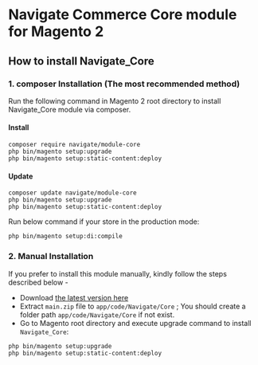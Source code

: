 # Navigate Commerce Core module for Magento 2

## How to install Navigate_Core


### 1. composer Installation (The most recommended method)

Run the following command in Magento 2 root directory to install Navigate_Core module via composer.

#### Install

```
composer require navigate/module-core
php bin/magento setup:upgrade
php bin/magento setup:static-content:deploy
```

#### Update

```
composer update navigate/module-core
php bin/magento setup:upgrade
php bin/magento setup:static-content:deploy
```

Run below command if your store in the production mode:

```
php bin/magento setup:di:compile
```

### 2. Manual Installation

If you prefer to install this module manually, kindly follow the steps described below - 

- Download [the latest version here](https://github.com/navigatecommerce/module-core/archive/refs/heads/main.zip) 
- Extract `main.zip` file to `app/code/Navigate/Core` ; You should create a folder path `app/code/Navigate/Core` if not exist.
- Go to Magento root directory and execute upgrade command to install `Navigate_Core`:

```
php bin/magento setup:upgrade
php bin/magento setup:static-content:deploy
```
